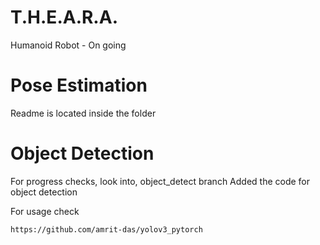 # T.H.E.A.R.A.
Humanoid Robot - On going

# Pose Estimation
Readme is located inside the folder

# Object Detection
For progress checks, look into, object_detect branch 
Added the code for object detection 

For usage check 
```
https://github.com/amrit-das/yolov3_pytorch
```

